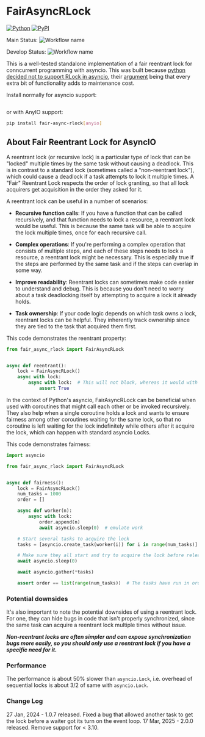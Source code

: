 # FairAsyncRLock

[![Python](https://img.shields.io/pypi/pyversions/fair_async_rlock.svg)](https://badge.fury.io/py/fair_async_rlock)
[![PyPI](https://badge.fury.io/py/fair_async_rlock.svg)](https://badge.fury.io/py/fair_async_rlock)

Main
Status: ![Workflow name](https://github.com/JoshuaAlbert/FairAsyncRLock/actions/workflows/unittests.yml/badge.svg?branch=main)

Develop
Status: ![Workflow name](https://github.com/JoshuaAlbert/FairAsyncRLock/actions/workflows/unittests.yml/badge.svg?branch=develop)

This is a well-tested standalone implementation of a fair reentrant lock for conncurrent programming with asyncio.
This was built
because [python decided not to support RLock in asyncio](https://discuss.python.org/t/asyncio-rlock-reentrant-locks-for-async-python/21509),
their [argument](https://discuss.python.org/t/asyncio-rlock-reentrant-locks-for-async-python/21509/2) being that every
extra bit of functionality adds to maintenance cost.

Install normally for asyncio support:

```bash

```

or with AnyIO support:

```bash
pip install fair-async-rlock[anyio]
````

## About Fair Reentrant Lock for AsyncIO

A reentrant lock (or recursive lock) is a particular type of lock that can be "locked" multiple times by the same task
without causing a deadlock. This is in contrast to a standard lock (sometimes called a "non-reentrant lock"), which
could cause a deadlock if a task attempts to lock it multiple times. A "Fair" Reentrant Lock respects the order of lock
granting, so that all lock acquirers get acquisition in the order they asked for it.

A reentrant lock can be useful in a number of scenarios:

* **Recursive function calls**: If you have a function that can be called recursively, and that function needs to lock a
  resource, a reentrant lock would be useful. This is because the same task will be able to acquire the lock multiple
  times, once for each recursive call.

* **Complex operations**: If you're performing a complex operation that consists of multiple steps, and each of these
  steps
  needs to lock a resource, a reentrant lock might be necessary. This is especially true if the steps are performed by
  the
  same task and if the steps can overlap in some way.

* **Improve readability**: Reentrant locks can sometimes make code easier to understand and debug. This is because you
  don't
  need to worry about a task deadlocking itself by attempting to acquire a lock it already holds.

* **Task ownership**: If your code logic depends on which task owns a lock, reentrant locks can be
  helpful. They inherently track ownership since they are tied to the task that acquired them first.

This code demonstrates the reentrant property:

```python
from fair_async_rlock import FairAsyncRLock


async def reentrant():
    lock = FairAsyncRLock()
    async with lock:
        async with lock:  # This will not block, whereas it would with asyncio.Lock
            assert True
```

In the context of Python's asyncio, FairAsyncRLock can be beneficial when used with
coroutines that might call each other or be invoked recursively. They also help when a single coroutine holds a lock and
wants to ensure fairness among other coroutines waiting for the same lock, so that no coroutine is left waiting for the
lock indefinitely while others after it acquire the lock, which can happen with standard asyncio Locks.

This code demonstrates fairness:

```python
import asyncio

from fair_async_rlock import FairAsyncRLock


async def fairness():
    lock = FairAsyncRLock()
    num_tasks = 1000
    order = []

    async def worker(n):
        async with lock:
            order.append(n)
            await asyncio.sleep(0)  # emulate work

    # Start several tasks to acquire the lock
    tasks = [asyncio.create_task(worker(i)) for i in range(num_tasks)]

    # Make sure they all start and try to acquire the lock before releasing it
    await asyncio.sleep(0)

    await asyncio.gather(*tasks)

    assert order == list(range(num_tasks))  # The tasks have run in order
```

### Potential downsides

It's also important to note the potential downsides of using a reentrant lock.
For one, they can hide bugs in code that isn't properly synchronized, since
the same task can acquire a reentrant lock multiple times without issue.

**_Non-reentrant locks are often simpler and can expose synchronization bugs more easily, so you should only use a
reentrant lock if you have a specific need for it._**

### Performance

The performance is about 50% slower than `asyncio.Lock`, i.e. overhead of sequential locks is about 3/2 of same
with `asyncio.Lock`.

### Change Log

27 Jan, 2024 - 1.0.7 released. Fixed a bug that allowed another task to get the lock before a waiter got its turn on the
event loop.
17 Mar, 2025 - 2.0.0 released. Remove support for < 3.10.